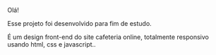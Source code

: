 Olá!

Esse projeto foi desenvolvido para fim de estudo.

É um design front-end do site cafeteria online, totalmente responsivo usando html, css e javascript..

